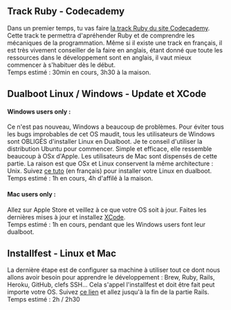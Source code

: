 Track Ruby - Codecademy
------------------------

Dans un premier temps, tu vas faire [la track Ruby du site Codecademy](https://www.codecademy.com/learn/learn-ruby). Cette track te permettra d'apréhender Ruby et de comprendre les mécaniques de la programmation. Même si il existe une track en français, il est très vivement conseiller de la faire en anglais, étant donné que toute les ressources dans le développement sont en anglais, il vaut mieux commencer à s'habituer dès le début. <br>
Temps estimé : 30min en cours, 3h30 à la maison. 

Dualboot Linux / Windows - Update et XCode 
-------------------------

#### Windows users only :
Ce n'est pas nouveau, Windows a beaucoup de problèmes. Pour éviter tous les bugs improbables de cet OS maudit, tous les utilisateurs de Windows sont OBLIGÉS d'installer Linux en Dualboot. Je te conseil d'utiliser la distribution Ubuntu pour commencer. Simple et efficace, elle ressemble beaucoup à OSx d'Apple. Les utilisateurs de Mac sont dispensés de cette partie. La raison est que OSx et Linux conservent la même architecture : Unix. Suivez [ce tuto](https://soozx.fr/installer-ubuntu-dual-boot-windows-10/finalisation-installation-ubuntu-16-04/) (en français) pour installer votre Linux en dualboot. <br>
Temps estimé : 1h en cours, 4h d'affilé à la maison. 

#### Mac users only : 
Allez sur Apple Store et veillez à ce que votre OS soit à jour. Faites les dernières mises à jour et installez [XCode](https://itunes.apple.com/fr/app/xcode/id497799835?mt=12). <br>
Temps estimé : 1h en cours, pendant que les Windows users font leur dualboot.

Installfest - Linux et Mac 
---------------------------

La dernière étape est de configurer sa machine à utiliser tout ce dont nous allons avoir besoin pour apprendre le développement : Brew, Ruby, Rails, Heroku, GitHub, clefs SSH... Cela s'appel l'installfest et doit être fait peut importe votre OS. Suivez [ce lien](http://installfest.railsbridge.org/installfest/) et allez jusqu'à la fin de la partie Rails. <br>
Temps estimé : 2h / 2h30